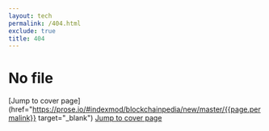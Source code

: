 ```yaml
---
layout: tech
permalink: /404.html
exclude: true
title: 404
---
```


# No file

[Jump to cover page](href="https://prose.io/#indexmod/blockchainpedia/new/master/{{page.permalink}} target="_blank")
[Jump to cover page](index)
